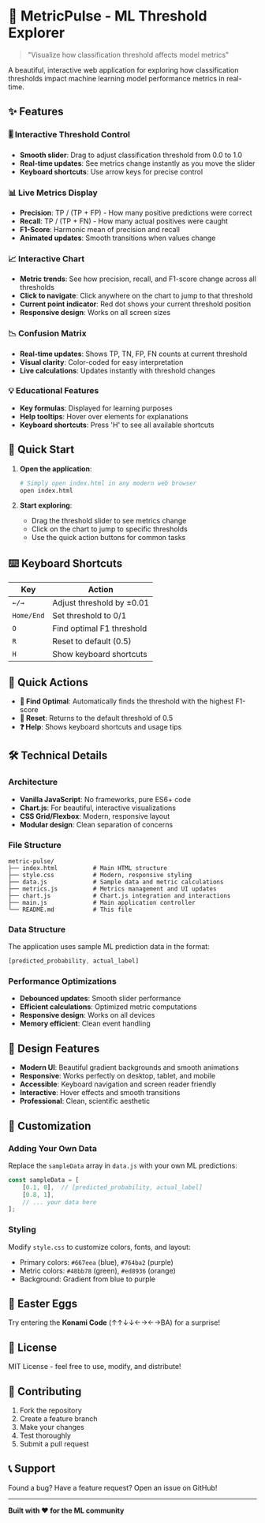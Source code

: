 # 🧪 MetricPulse - ML Threshold Explorer

> "Visualize how classification threshold affects model metrics"

A beautiful, interactive web application for exploring how classification thresholds impact machine learning model performance metrics in real-time.

## ✨ Features

### 🎚️ Interactive Threshold Control
- **Smooth slider**: Drag to adjust classification threshold from 0.0 to 1.0
- **Real-time updates**: See metrics change instantly as you move the slider
- **Keyboard shortcuts**: Use arrow keys for precise control

### 📊 Live Metrics Display
- **Precision**: TP / (TP + FP) - How many positive predictions were correct
- **Recall**: TP / (TP + FN) - How many actual positives were caught
- **F1-Score**: Harmonic mean of precision and recall
- **Animated updates**: Smooth transitions when values change

### 📈 Interactive Chart
- **Metric trends**: See how precision, recall, and F1-score change across all thresholds
- **Click to navigate**: Click anywhere on the chart to jump to that threshold
- **Current point indicator**: Red dot shows your current threshold position
- **Responsive design**: Works on all screen sizes

### 📉 Confusion Matrix
- **Real-time updates**: Shows TP, TN, FP, FN counts at current threshold
- **Visual clarity**: Color-coded for easy interpretation
- **Live calculations**: Updates instantly with threshold changes

### 💡 Educational Features
- **Key formulas**: Displayed for learning purposes
- **Help tooltips**: Hover over elements for explanations
- **Keyboard shortcuts**: Press 'H' to see all available shortcuts

## 🚀 Quick Start

1. **Open the application**:
   ```bash
   # Simply open index.html in any modern web browser
   open index.html
   ```

2. **Start exploring**:
   - Drag the threshold slider to see metrics change
   - Click on the chart to jump to specific thresholds
   - Use the quick action buttons for common tasks

## ⌨️ Keyboard Shortcuts

| Key | Action |
|-----|--------|
| `←/→` | Adjust threshold by ±0.01 |
| `Home/End` | Set threshold to 0/1 |
| `O` | Find optimal F1 threshold |
| `R` | Reset to default (0.5) |
| `H` | Show keyboard shortcuts |

## 🎯 Quick Actions

- **🎯 Find Optimal**: Automatically finds the threshold with the highest F1-score
- **🔄 Reset**: Returns to the default threshold of 0.5
- **❓ Help**: Shows keyboard shortcuts and usage tips

## 🛠️ Technical Details

### Architecture
- **Vanilla JavaScript**: No frameworks, pure ES6+ code
- **Chart.js**: For beautiful, interactive visualizations
- **CSS Grid/Flexbox**: Modern, responsive layout
- **Modular design**: Clean separation of concerns

### File Structure
```
metric-pulse/
├── index.html          # Main HTML structure
├── style.css           # Modern, responsive styling
├── data.js             # Sample data and metric calculations
├── metrics.js          # Metrics management and UI updates
├── chart.js            # Chart.js integration and interactions
├── main.js             # Main application controller
└── README.md           # This file
```

### Data Structure
The application uses sample ML prediction data in the format:
```javascript
[predicted_probability, actual_label]
```

### Performance Optimizations
- **Debounced updates**: Smooth slider performance
- **Efficient calculations**: Optimized metric computations
- **Responsive design**: Works on all devices
- **Memory efficient**: Clean event handling

## 🎨 Design Features

- **Modern UI**: Beautiful gradient backgrounds and smooth animations
- **Responsive**: Works perfectly on desktop, tablet, and mobile
- **Accessible**: Keyboard navigation and screen reader friendly
- **Interactive**: Hover effects and smooth transitions
- **Professional**: Clean, scientific aesthetic

## 🔧 Customization

### Adding Your Own Data
Replace the `sampleData` array in `data.js` with your own ML predictions:

```javascript
const sampleData = [
    [0.1, 0],  // [predicted_probability, actual_label]
    [0.8, 1],
    // ... your data here
];
```

### Styling
Modify `style.css` to customize colors, fonts, and layout:
- Primary colors: `#667eea` (blue), `#764ba2` (purple)
- Metric colors: `#48bb78` (green), `#ed8936` (orange)
- Background: Gradient from blue to purple

## 🎉 Easter Eggs

Try entering the **Konami Code** (↑↑↓↓←→←→BA) for a surprise!

## 📄 License

MIT License - feel free to use, modify, and distribute!

## 🤝 Contributing

1. Fork the repository
2. Create a feature branch
3. Make your changes
4. Test thoroughly
5. Submit a pull request

## 📞 Support

Found a bug? Have a feature request? Open an issue on GitHub!

---

**Built with ❤️ for the ML community**
